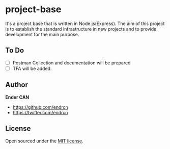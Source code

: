 # project-base

It's a project base that is written in Node.js(Express). The aim of this project is to establish the standard infrastructure in new projects and to provide development for the main purpose.

## To Do

- [ ] Postman Collection and documentation will be prepared
- [ ] TFA will be added.

## Author

**Ender CAN**

- <https://github.com/endrcn>
- <https://twitter.com/endrcn>

## License

Open sourced under the [MIT license](LICENSE).
